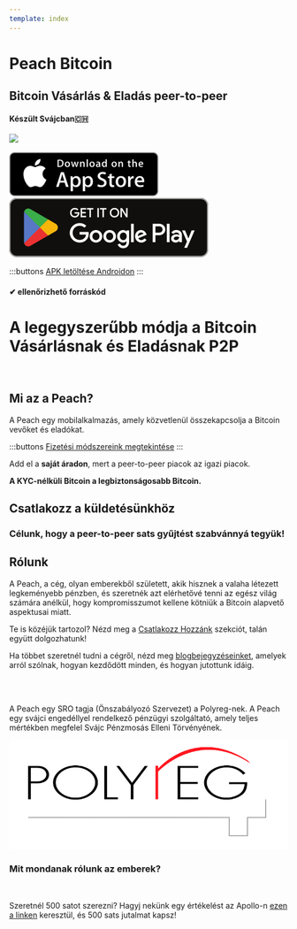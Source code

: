 ```yaml
---
template: index
---
```


<!--[teaser]-->

# Peach Bitcoin

## Bitcoin Vásárlás & Eladás <span>peer-to-peer</span>

#### Készült Svájcban🇨🇭

<div class="inner-wrap">

![](/img/phones.png)

<div>
  <div class="md:flex items-end">
    <a href="https://testflight.apple.com/join/wfSPFEWG"><img class="h-180px md:h-90px" src="/img/home/download-on-the-app-store.svg" alt="Letöltés az Apple Store-ban"></a>
    <a class="md:ml-4" href="https://play.google.com/store/apps/details?id=com.peachbitcoin.peach.mainnet"><img class="h-180px md:h-90px" src="/img/home/get-it-on-google-play.svg" alt="Szerezd meg a Google Play-en"></a>
  </div>

:::buttons
[APK letöltése Androidon](/apk/)
:::

</div>

</div>

#### ✔ ellenőrizhető forráskód

<!--[top]-->

# A legegyszerűbb módja a Bitcoin Vásárlásnak és Eladásnak P2P

<br>

## Mi az a Peach?

A Peach egy mobilalkalmazás, amely közvetlenül összekapcsolja a Bitcoin vevőket és eladókat.

:::buttons
[Fizetési módszereink megtekintése](/how-it-works/#available-payment-methods)
:::

Add el a **saját áradon**, mert a peer-to-peer piacok az igazi piacok.

**A KYC-nélküli Bitcoin a legbiztonságosabb Bitcoin.**

<!--[mission]-->

## Csatlakozz a küldetésünkhöz

### Célunk, hogy a peer-to-peer sats gyűjtést szabvánnyá tegyük!

<!--[about]-->

## Rólunk

A Peach, a cég, olyan emberekből született, akik hisznek a valaha létezett legkeményebb pénzben, és szeretnék azt elérhetővé tenni az egész világ számára anélkül, hogy kompromisszumot kellene kötniük a Bitcoin alapvető aspektusai miatt.

Te is közéjük tartozol? Nézd meg a [Csatlakozz Hozzánk](/join-us/) szekciót, talán együtt dolgozhatunk!

Ha többet szeretnél tudni a cégről, nézd meg [blogbejegyzéseinket](/blog/), amelyek arról szólnak, hogyan kezdődött minden, és hogyan jutottunk idáig.

<br><br>

A Peach egy SRO tagja (Önszabályozó Szervezet) a Polyreg-nek. A Peach egy svájci engedéllyel rendelkező pénzügyi szolgáltató, amely teljes mértékben megfelel Svájc Pénzmosás Elleni Törvényének.

<div class="flex justify-center"><div class="w-1/2">

![](/img/home/polyreg.png)

</div></div>

### Mit mondanak rólunk az emberek?

<br>
<div id="ap-widget-container" class="ap-widget-container" prod_code="peach" show ="top" bg_color="#FFFFFF" review_bg_color = "#FFFFFF" text_color = "#000000"></div>

Szeretnél 500 satot szerezni? Hagyj nekünk egy értékelést az Apollo-n [ezen a linken](https://heyapollo.com/invite-review?prod=peach) keresztül, és 500 sats jutalmat kapsz!
